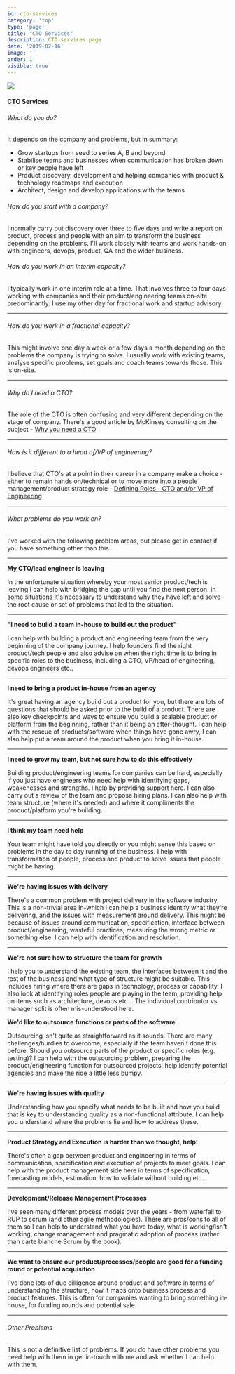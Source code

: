 ```yaml
---
id: cto-services
category: 'top'
type: 'page'
title: "CTO Services"
description: CTO services page
date: '2019-02-16'
image: ''
order: 1
visible: true
---
```


![](../cto.png)


#### CTO Services

###### What do you do?

It depends on the company and problems, but in summary:

* Grow startups from seed to series A, B and beyond
* Stabilise teams and businesses when communication has broken down or key people have left
* Product discovery, development and helping companies with product & technology roadmaps and execution
* Architect, design and develop applications with the teams

###### How do you start with a company?

I normally carry out discovery over three to five days and write a report on product, process and people with an aim to transform the business depending on the problems.  I'll work closely with teams and work hands-on with engineers, devops, product, QA and the wider business.

###### How do you work in an interim capacity?

I typically work in one interim role at a time.  That involves three to four days working with companies and their product/engineering teams on-site predominantly.  I use my other day for fractional work and startup advisory.

--- 

###### How do you work in a fractional capacity?

This might involve one day a week or a few days a month depending on the problems the company is trying to solve.  I usually work with existing teams, analyse specific problems, set goals and coach teams towards those.  This is on-site.

--- 

###### Why do I need a CTO?

The role of the CTO is often confusing and very different depending on the stage of company. There's a good article by McKinsey consulting on the subject - [Why you need a CTO](https://www.mckinsey.com/business-functions/operations/our-insights/why-you-need-a-cto-and-how-to-make-her-successful)

---

###### How is it different to a head of/VP of engineering?

I believe that CTO's at a point in their career in a company make a choice - either to remain hands on/technical or to move more into a people management/product strategy role - [Defining Roles - CTO and/or VP of Engineering](https://medium.com/engineering-leadership/defining-roles-cto-and-or-vp-engineering-f1c7563643a3)

--- 

###### What problems do you work on?

I've worked with the following problem areas, but please get in contact if you have something other than this.

---
**My CTO/lead engineer is leaving**

In the unfortunate situation whereby your most senior product/tech is leaving I can help with bridging the gap until you find the next person.  In some situations it's necessary to understand why they have left and solve the root cause or set of problems that led to the situation.  

--- 

**"I need to build a team in-house to build out the product"**

I can help with building a product and engineering team from the very beginning of the company journey.  I help founders find the right product/tech people and also advise on when the right time is to bring in specific roles to the business, including a CTO, VP/head of engineering, devops engineers etc..

--- 

**I need to bring a product in-house from an agency**

It's great having an agency build out a product for you, but there are lots of questions that should be asked prior to the build of a product.  There are also key checkpoints and ways to ensure you build a scalable product or platform from the beginning, rather than it being an after-thought.  I can help with the rescue of products/software when things have gone awry, I can also help put a team around the product when you bring it in-house.

--- 

**I need to grow my team, but not sure how to do this effectively**

Building product/engineering teams for companies can be hard, especially if you just have engineers who need help with identifying gaps, weakenesses and strengths. I help by providing support here.  I can also carry out a review of the team and propose hiring plans.  I can also help with team structure (where it's needed) and where it compliments the product/platform you're building.

--- 

**I think my team need help**

Your team might have told you directly or you might sense this based on problems in the day to day running of the business.  I help with transformation of people, process and product to solve issues that people might be having.

--- 

**We're having issues with delivery**

There's a common problem with project delivery in the software industry.  This is a non-trivial area in-which I can help a business identify what they're delivering, and the issues with measurement around delivery.  This might be because of issues around communication, specification, interface between product/engineering, wasteful practices, measuring the wrong metric or something else.  I can help with identification and resolution. 

--- 

**We're not sure how to structure the team for growth**

I help you to understand the existing team, the interfaces between it and the rest of the business and what type of structure might be suitable.  This includes hiring where there are gaps in technology, process or capability.  I also look at identifying roles people are playing in the team, providing help on items such
as architecture, devops etc...  The individual contributor vs manager split is often mis-understood here.

**We'd like to outsource functions or parts of the software**

Outsourcing isn't quite as straightforward as it sounds.  There are many challenges/hurdles to overcome, especially if the team haven't done this before.  Should you outsource parts of the product or specific roles (e.g. testing)?  I can help with the outsourcing problem, preparing the product/engineering function for outsourced projects, help identify potential agencies and make the ride a little less bumpy.

---

**We're having issues with quality**

Understanding how you specify what needs to be built and how you build that is key to understanding quality as a non-functional attribute.  I can help you understand where the problems lie and how to address these.

---

**Product Strategy and Execution is harder than we thought, help!**

There's often a gap between product and engineering in terms of communication, specification and execution of projects to meet goals.  I can help with the product management side here in terms of specification, forecasting models, estimation, how to validate without building etc...

---

**Development/Release Management Processes**

I've seen many different process models over the years - from waterfall to RUP to scrum (and other agile methodologies).  There are pros/cons to all of them so I can help to understand what you have today, what is working/isn't working, change management and pragmatic adoption of process (rather than carte blanche Scrum by the book).

---

**We want to ensure our product/processes/people are good for a funding round or potential acquisition**

I've done lots of due dilligence around product and software in terms of understanding the structure, how it maps onto business process and product features.  This is often for companies wanting to bring something in-house, for funding rounds and potential sale.

---

###### Other Problems

This is not a definitive list of problems.  If you do have other problems you need help with them in get in-touch with me and ask whether I can help with them.  